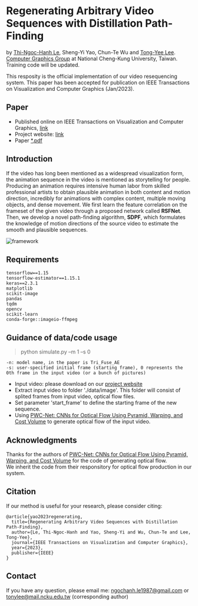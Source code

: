 # Regenerating Arbitrary Video Sequences with Distillation Path-Finding
by [Thi-Ngoc-Hanh Le](https://lehanhcs.github.io/), Sheng-Yi Yao, Chun-Te Wu and [Tong-Yee Lee](http://graphics.csie.ncku.edu.tw/). <br>
[Computer Graphics Group](http://graphics.csie.ncku.edu.tw/) at National Cheng-Kung University, Taiwan. <br>
Training code will be updated. <br>

This resposity is the official implementation of our video resequencing system. This paper has been accepted for publication on IEEE Transactions on Visualization and Computer Graphics (Jan/2023). <br>

Paper
---
* Published online on IEEE Transactions on Visualization and Computer Graphics, [link](https://ieeexplore.ieee.org/abstract/document/10018537)
* Project website: [link](http://graphics.csie.ncku.edu.tw/SDPF)
* Paper [*.pdf](TVCG_Video_Resequencing.pdf)

Introduction
---
If the video has long been mentioned as a widespread visualization form, the animation sequence in the video is mentioned as storytelling for people. Producing an animation requires intensive human labor from skilled professional artists to obtain plausible animation in both content and motion direction, incredibly for animations with complex content, multiple moving objects, and dense movement. We first learn the feature correlation on the frameset of the given video through a proposed network called **RSFNet**. Then, we develop a novel path-finding algorithm, **SDPF**, which formulates the knowledge of motion directions of the source video to estimate the smooth and plausible sequences.

![framework](https://github.com/LeHanhcs/SDPF_VideoResequencing/assets/37010753/027b6ea9-60e0-483a-8626-054c6c75d28d)

Requirements
---
```
tensorflow==1.15
tensorflow-estimator==1.15.1
keras==2.3.1
matplotlib
scikit-image
pandas
tqdm
opencv
scikit-learn
conda-forge::imageio-ffmpeg
```

Guidance of data/code usage
---
> python simulate.py –m 1 –s 0
```
-n: model name, in the paper is Tri_Fuse_AE
-s: user-specified initial frame (starting frame), 0 represents the 0th frame in the input video (or a bunch of pictures)
```

* Input video: please download on our [project website](http://graphics.csie.ncku.edu.tw/SDPF) 
* Extract input video to folder './data/image'. This folder will consist of splited frames from input video, optical flow files.
* Set parameter 'start_frame' to define the starting frame of the new sequence.
* Using [PWC-Net: CNNs for Optical Flow Using Pyramid, Warping, and Cost Volume](https://github.com/philferriere/tfoptflow) to generate optical flow of the input video.

Acknowledgments
---
Thanks for the authors of [PWC-Net: CNNs for Optical Flow Using Pyramid, Warping, and Cost Volume](https://github.com/philferriere/tfoptflow) for the code of generating optical flow. <br>
We inherit the code from their responsitory for optical flow production in our system.

Citation
---
If our method is useful for your research, please consider citing:
```
@article{yao2023regenerating,
  title={Regenerating Arbitrary Video Sequences with Distillation Path-Finding},
  author={Le, Thi-Ngoc-Hanh and Yao, Sheng-Yi and Wu, Chun-Te and Lee, Tong-Yee},
  journal={IEEE Transactions on Visualization and Computer Graphics},
  year={2023},
  publisher={IEEE}
}
```

Contact
---
If you have any question, please email me: ngochanh.le1987@gmail.com or tonylee@mail.ncku.edu.tw (corresponding author)
